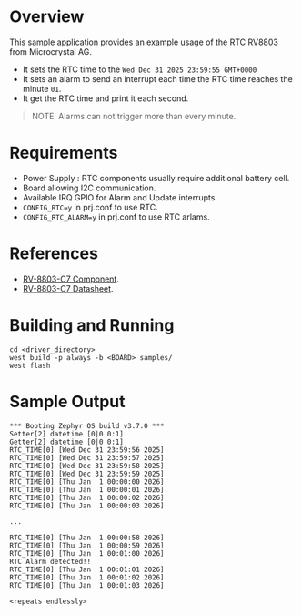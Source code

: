 # Overview

This sample application provides an example usage of the RTC RV8803 from Microcrystal AG.

* It sets the RTC time to the `Wed Dec 31 2025 23:59:55 GMT+0000`
* It sets an alarm to send an interrupt each time the RTC time reaches the minute `01`.
* It get the RTC time and print it each second.

> NOTE: Alarms can not trigger more than every minute.

# Requirements

- Power Supply : RTC components usually require additional battery cell.
- Board allowing I2C communication.
- Available IRQ GPIO for Alarm and Update interrupts.
- `CONFIG_RTC=y` in prj.conf to use RTC.
- `CONFIG_RTC_ALARM=y` in prj.conf to use RTC arlams.

# References

* [RV-8803-C7 Component](https://www.microcrystal.com/fileadmin/Media/Products/RTC/Datasheet/RV-8803-C7.pdf).
* [RV-8803-C7 Datasheet](https://www.microcrystal.com/fileadmin/Media/Products/RTC/App.Manual/RV-8803-C7_App-Manual.pdf).

# Building and Running

```shell
cd <driver_directory>
west build -p always -b <BOARD> samples/
west flash
```

# Sample Output

```shell
*** Booting Zephyr OS build v3.7.0 ***
Setter[2] datetime [0|0 0:1]
Getter[2] datetime [0|0 0:1]
RTC_TIME[0] [Wed Dec 31 23:59:56 2025]
RTC_TIME[0] [Wed Dec 31 23:59:57 2025]
RTC_TIME[0] [Wed Dec 31 23:59:58 2025]
RTC_TIME[0] [Wed Dec 31 23:59:59 2025]
RTC_TIME[0] [Thu Jan  1 00:00:00 2026]
RTC_TIME[0] [Thu Jan  1 00:00:01 2026]
RTC_TIME[0] [Thu Jan  1 00:00:02 2026]
RTC_TIME[0] [Thu Jan  1 00:00:03 2026]

...

RTC_TIME[0] [Thu Jan  1 00:00:58 2026]
RTC_TIME[0] [Thu Jan  1 00:00:59 2026]
RTC_TIME[0] [Thu Jan  1 00:01:00 2026]
RTC Alarm detected!!
RTC_TIME[0] [Thu Jan  1 00:01:01 2026]
RTC_TIME[0] [Thu Jan  1 00:01:02 2026]
RTC_TIME[0] [Thu Jan  1 00:01:03 2026]

<repeats endlessly>
```
